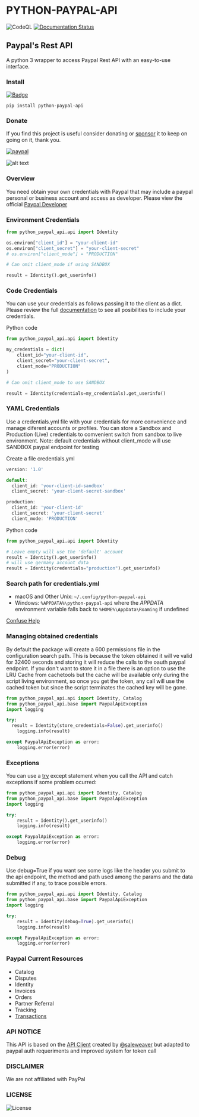 # PYTHON-PAYPAL-API

![CodeQL](https://img.shields.io/github/v/release/denisneuf/python-paypal-api)
[![Documentation Status](https://readthedocs.org/projects/python-paypal-api/badge/?version=latest)](https://python-paypal-api.readthedocs.io/en/latest/?badge=latest)

## Paypal's Rest API

A python 3 wrapper to access Paypal Rest API with an easy-to-use interface.

### Install

[![Badge](https://img.shields.io/pypi/v/python-paypal-api?style=for-the-badge)](https://pypi.org/project/python-paypal-api/)

```
pip install python-paypal-api
```

### Donate

If you find this project is useful consider donating or [sponsor](https://github.com/sponsors/denisneuf) it to keep on going on it, thank you.

[![paypal](https://www.paypalobjects.com/en_US/i/btn/btn_donate_LG.gif)](https://www.paypal.com/donate?hosted_button_id=G3KB6M2G9YV9C)

![alt text](https://github.com/denisneuf/python-amazon-ad-api/blob/main/test/codigo-QR.png?raw=true)


### Overview

You need obtain your own credentials with Paypal that may include a paypal personal or business account and access as developer. Please view the official [Paypal Developer](https://developer.paypal.com/home) 


### Environment Credentials
```python
from python_paypal_api.api import Identity

os.environ["client_id"] = "your-client-id"
os.environ["client_secret"] = "your-client-secret"
# os.environ["client_mode"] = "PRODUCTION"

# Can omit client_mode if using SANDBOX

result = Identity().get_userinfo()

```


### Code Credentials
You can use your credentials as follows passing it to the client as a dict. Please review the full [documentation](https://github.com/sponsors/denisneuf) to see all posibilities to include your credentials.

Python code

```python
from python_paypal_api.api import Identity

my_credentials = dict(
    client_id="your-client-id",
    client_secret="your-client-secret",
    client_mode="PRODUCTION"
)

# Can omit client_mode to use SANDBOX

result = Identity(credentials=my_credentials).get_userinfo()

```

### YAML Credentials
Use a credentials.yml file with your credentials for more convenience and manage diferent accounts or profiles. You can store a Sandbox and Production (Live) credentials to comvenient switch from sandbox to live environment.
Note: default credentials without client_mode will use SANDBOX paypal endpoint for testing

Create a file credentials.yml

```javascript
version: '1.0'

default:
  client_id: 'your-client-id-sandbox'
  client_secret: 'your-client-secret-sandbox'

production:
  client_id: 'your-client-id'
  client_secret: 'your-client-secret'
  client_mode: 'PRODUCTION'

```

Python code

```python
from python_paypal_api.api import Identity

# Leave empty will use the 'default' account
result = Identity().get_userinfo()
# will use germany account data
result = Identity(credentials="production").get_userinfo()
```



### Search path for credentials.yml

* macOS and Other Unix: `~/.config/python-paypal-api`
* Windows: `%APPDATA%\python-paypal-api` where the <cite>APPDATA</cite> environment variable falls
back to `%HOME%\AppData\Roaming` if undefined


[Confuse Help](https://confuse.readthedocs.io/en/latest/usage.html#search-paths)


### Managing obtained credentials

By default the package will create a 600 permissions file in the configuration search path. This is because the token obtained it will ve valid for 32400 seconds and storing it will reduce the calls to the oauth paypal endpoint. If you don't want to store it in a file there is an option to use the LRU Cache from cachetools but the cache will be available only during the script living environment, so once you get the token, any call will use the cached token but since the script terminates the cached key will be gone.

```python
from python_paypal_api.api import Identity, Catalog
from python_paypal_api.base import PaypalApiException
import logging

try:
  result = Identity(store_credentials=False).get_userinfo()
    logging.info(result)

except PaypalApiException as error:
    logging.error(error)
```



### Exceptions

You can use a [try](https://docs.python.org/3.10/reference/compound_stmts.html#try) except statement when you call the API and catch exceptions if some problem ocurred:

```python
from python_paypal_api.api import Identity, Catalog
from python_paypal_api.base import PaypalApiException
import logging

try:
	result = Identity().get_userinfo()
    logging.info(result)

except PaypalApiException as error:
    logging.error(error)
```

### Debug

Use debug=True if you want see some logs like the header you submit to the api endpoint, the method and path used among the params and the data submitted if any, to trace possible errors.

```python
from python_paypal_api.api import Identity, Catalog
from python_paypal_api.base import PaypalApiException
import logging

try:
	result = Identity(debug=True).get_userinfo()
    logging.info(result)

except PaypalApiException as error:
    logging.error(error)
```

### Paypal Current Resources
* Catalog
* Disputes
* Identity
* Invoices
* Orders
* Partner Referral
* Tracking
* [Transactions](https://python-paypal-api.readthedocs.io/en/latest/api/transactions.html)


### API NOTICE

This API is based on the [API Client](https://github.com/saleweaver/rapid_rest_client) created by [@saleweaver](https://github.com/saleweaver) but adapted to paypal auth requeriments and improved system for token call

### DISCLAIMER

We are not affiliated with PayPal

### LICENSE

![License](https://img.shields.io/badge/license-apache-green)
